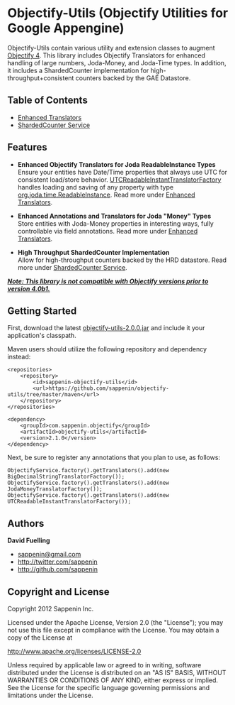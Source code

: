 Objectify-Utils (Objectify Utilities for Google Appengine)
===========================

Objectify-Utils contain various utility and extension classes to augment <a href="http://code.google.com/p/objectify-appengine">Objectify 4</a>.  This library includes Objectify Translators for enhanced handling of large numbers, Joda-Money, and Joda-Time types.  In addition, it includes a ShardedCounter implementation for high-throughput+consistent counters backed by the GAE Datastore.

Table of Contents
-------
+ <a href="https://github.com/sappenin/objectify-utils/blob/master/README-Translators.md">Enhanced Translators</a>
+  <a href="https://github.com/sappenin/objectify-utils/blob/master/README-ShardedCounter.md">ShardedCounter Service</a>

Features
------

+ <b>Enhanced Objectify Translators for Joda ReadableInstance Types</b><br/>
Ensure your entities have Date/Time properties that always use UTC for consistent load/store behavior.  <a href="https://github.com/sappenin/objectify-utils/blob/master/src/main/java/com/sappenin/objectify/translate/UTCReadableInstantTranslatorFactory.java">UTCReadableInstantTranslatorFactory</a> 
handles loading and saving of any property with type <a href="http://joda-time.sourceforge.net/apidocs/org/joda/time/ReadableInstant.html">org.joda.time.ReadableInstance</a>.  Read more under <a href="https://github.com/sappenin/objectify-utils/blob/master/README-Translators.md">Enhanced Translators</a>.

+ <b>Enhanced Annotations and Translators for Joda "Money" Types</b><br/>
Store entities with Joda-Money properties in interesting ways, fully controllable via field annotations.  Read more under <a href="https://github.com/sappenin/objectify-utils/blob/master/README-Translators.md">Enhanced Translators</a>.

+ <b>High Throughput ShardedCounter Implementation</b><br/>
Allow for high-throughput counters backed by the HRD datastore.  Read more under <a href="https://github.com/sappenin/objectify-utils/blob/master/README-ShardedCounters.md">ShardedCounter Service</a>.

<b><i><u>Note: This library is not compatible with Objectify versions prior to version 4.0b1.</u></i></b>

Getting Started
----------

First, download the latest <a href="https://github.com/sappenin/objectify-utils/archive/2.0.0.zip">objectify-utils-2.0.0.jar</a> and include it your application's classpath.

Maven users should utilize the following repository and dependency instead:

	<repositories>
		<repository>
			<id>sappenin-objectify-utils</id>
			<url>https://github.com/sappenin/objectify-utils/tree/master/maven</url>
		</repository>
	</repositories>

    <dependency>
    	<groupId>com.sappenin.objectify</groupId>
		<artifactId>objectify-utils</artifactId>
		<version>2.1.0</version>
    </dependency>

Next, be sure to register any annotations that you plan to use, as follows:

	ObjectifyService.factory().getTranslators().add(new BigDecimalStringTranslatorFactory());
	ObjectifyService.factory().getTranslators().add(new JodaMoneyTranslatorFactory());
	ObjectifyService.factory().getTranslators().add(new UTCReadableInstantTranslatorFactory());
    
Authors
-------

**David Fuelling**

+ sappenin@gmail.com
+ http://twitter.com/sappenin
+ http://github.com/sappenin


Copyright and License
---------------------

Copyright 2012 Sappenin Inc.

Licensed under the Apache License, Version 2.0 (the "License");
you may not use this file except in compliance with the License.
You may obtain a copy of the License at

   http://www.apache.org/licenses/LICENSE-2.0

Unless required by applicable law or agreed to in writing, software
distributed under the License is distributed on an "AS IS" BASIS,
WITHOUT WARRANTIES OR CONDITIONS OF ANY KIND, either express or implied.
See the License for the specific language governing permissions and
limitations under the License.